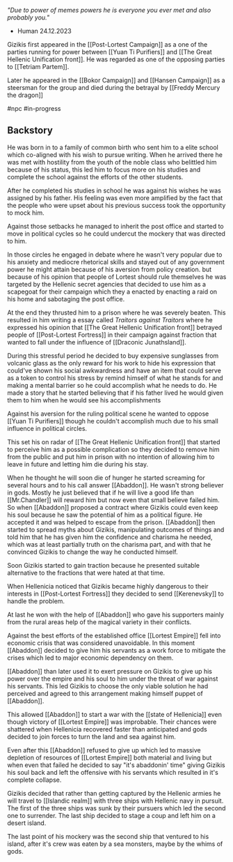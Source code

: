 *"Due to power of memes powers he is everyone you ever met and also probably you."*
 - Human 24.12.2023


Gizikis first appeared in the [[Post-Lortest Campaign]] as a one of the parties running for power between [[Yuan Ti Purifiers]] and [[The Great Hellenic Unification front]].  He was regarded as one of the opposing parties to [[Tetriam Partem]].

Later he appeared in the [[Bokor Campaign]] and [[Hansen Campaign]] as a steersman for the group and died during the betrayal by [[Freddy Mercury the dragon]] 

#npc #in-progress 
## Backstory
He was born in to a family of common birth who sent him to a elite school which co-aligned with his wish to pursue writing. When he arrived there he was met with hostility from the youth of the noble class who belittled him because of his status, 
this led him to focus more on his studies and complete the school against the efforts of the other students.

After he completed his studies in school he was against his wishes he was assigned by his father. His feeling was even more amplified by the fact that the people who were upset about his previous success took the opportunity to mock him.

Against those setbacks he managed to inherit the post office and started to move in political cycles so he could undercut the mockery that was directed to him.

In those circles he engaged in debate where he wasn't very popular due to his anxiety and mediocre rhetorical skills and stayed out of any government power he might attain because of his aversion from policy creation.
but because of his opinion that people of Lortest should rule themselves  he was targeted by the Hellenic secret agencies that decided to use him as a scapegoat for their campaign which they a enacted by enacting a raid on his home and sabotaging the post office.

At the end they thrusted him to a prison where he was severely beaten. This resulted in him writing a essay called *Traitors against Traitors* where he expressed his opinion that [[The Great Hellenic Unification front]] betrayed people of [[Post-Lortest Fortress]] in their campaign against fraction that wanted to fall under the influence of [[Draconic Junathsland]].

During this stressful period he decided to buy expensive sunglasses from volcanic glass as the only reward for his work to hide his expression that could've shown his social awkwardness and have an item that could serve as a token to control his stress by remind himself of what he stands for and making a mental barrier so he could accomplish what he needs to do. 
He made a story that he started believing that if his father lived he would given them to him when he would see his accomplishments

Against his aversion for the ruling political scene he wanted to oppose [[Yuan Ti Purifiers]] though he couldn't accomplish much due to his small influence in political circles.

This set his on radar of [[The Great Hellenic Unification front]] that started to perceive him as a possible complication so they decided to remove him from the public and put him in prison with no intention of allowing him to leave in future and letting him die during his stay.

When he thought he will soon die of hunger he started screaming for several hours and to his call answer [[Abaddon]]. He wasn't strong believer in gods. Mostly he just believed that if he will live a good life  than [[Mr.Chandler]] will reward him but now even that small believe failed him. 
So when [[Abaddon]] proposed a contract where Gizikis could even keep his soul because he saw the potential of him as a political figure. He accepted it and was helped to escape from the prison.
[[Abaddon]] then started to spread myths about Gizikis, manipulating outcomes of things and told him that he has given him the confidence and charisma he needed, which was at least partially truth on the charisma part, and with that he convinced Gizikis to change the way he conducted himself.

Soon Gizikis started to gain traction because he presented suitable alternative to the fractions that were hated at that time. 

When Hellenicia noticed that Gizikis became highly dangerous to their interests in [[Post-Lortest Fortress]] they decided to send [[Kerenevsky]] to handle the problem.

At last he won with the help of [[Abaddon]] who gave his supporters mainly from the rural areas help of the magical variety in their conflicts. 

Against the best efforts of the established office [[Lortest Empire]] fell into economic crisis that was considered unavoidable. In this moment [[Abaddon]] decided to give him his servants as a work force to mitigate the crises which led to major economic dependency on them.

[[Abaddon]] than later used it to exert pressure on Gizikis to give up his power over the empire and his soul to him under the threat of war against his servants. This led Gizikis to choose the only viable solution he had perceived and agreed to this arrangement making himself puppet of [[Abaddon]].

This allowed [[Abaddon]] to start a war with the [[state of Hellenicia]] even though victory of [[Lortest Empire]] was improbable.
Their chances were shattered when Hellenicia recovered faster than anticipated and gods decided to join forces to turn the land and sea against him.

Even after this [[Abaddon]] refused to give up which led to massive depletion of resources of [[Lortest Empire]] both material and living but when even that failed he decided to say "it's abaddonin' time" giving Gizikis his soul back and left the offensive with his servants which resulted in it's complete collapse.

Gizikis decided that rather than getting captured by the Hellenic armies he will travel to [[Islandic realm]] with three ships with Hellenic navy in pursuit. 
The first of the three ships was sunk by their pursuers which led the second one to surrender. The last ship decided to stage a coup and left him on a desert island.

The last point of his mockery was the second ship that ventured to his island, after it's crew was eaten by a sea monsters, maybe by the whims of gods.

